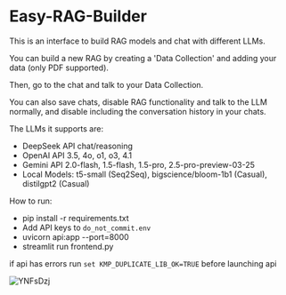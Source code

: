 # Easy-RAG-Builder

This is an interface to build RAG models and chat with different LLMs. 

You can build a new RAG by creating a 'Data Collection' and adding your data (only PDF supported).

Then, go to the chat and talk to your Data Collection. 

You can also save chats, disable RAG functionality and talk to the LLM normally, and disable including the conversation history in your chats.


The LLMs it supports are:
- DeepSeek API chat/reasoning
- OpenAI API 3.5, 4o, o1, o3, 4.1
- Gemini API 2.0-flash, 1.5-flash, 1.5-pro, 2.5-pro-preview-03-25
- Local Models: t5-small (Seq2Seq), bigscience/bloom-1b1 (Casual), distilgpt2 (Casual)

How to run:
- pip install -r requirements.txt
- Add API keys to `do_not_commit.env`
- uvicorn api:app --port=8000
- streamlit run frontend.py

if api has errors run `set KMP_DUPLICATE_LIB_OK=TRUE` before launching api

![YNFsDzj](https://github.com/user-attachments/assets/626390e1-0d13-4cbe-b93c-43617b263ad1)
